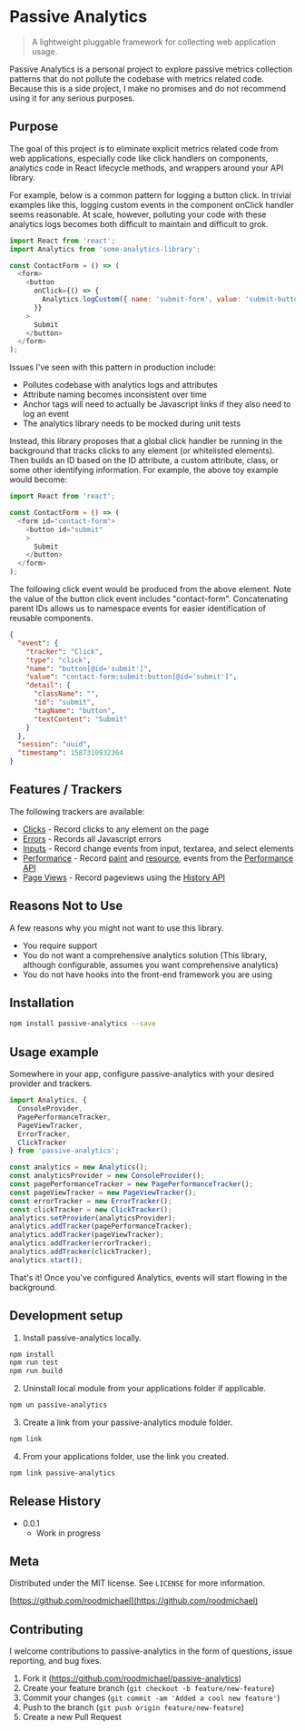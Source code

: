 # Passive Analytics

> A lightweight pluggable framework for collecting web application usage.

Passive Analytics is a personal project to explore passive metrics collection patterns that do not pollute the codebase with metrics related code. Because this is a side project, I make no promises and do not recommend using it for any serious purposes.

## Purpose

The goal of this project is to eliminate explicit metrics related code from web applications, especially code like click handlers on components, analytics code in React lifecycle methods, and wrappers around your API library.

For example, below is a common pattern for logging a button click. In trivial examples like this, logging custom events in the component onClick handler seems reasonable. At scale, however, polluting your code with these analytics logs becomes both difficult to maintain and difficult to grok.

```js
import React from 'react';
import Analytics from 'some-analytics-library';

const ContactForm = () => (
  <form>
    <button
      onClick={() => {
        Analytics.logCustom({ name: 'submit-form', value: 'submit-button' });
      }}
    >
      Submit
    </button>
  </form>
);
```

Issues I've seen with this pattern in production include:

* Pollutes codebase with analytics logs and attributes
* Attribute naming becomes inconsistent over time
* Anchor tags will need to actually be Javascript links if they also need to log an event
* The analytics library needs to be mocked during unit tests

Instead, this library proposes that a global click handler be running in the background that tracks clicks to any element (or whitelisted elements). Then builds an ID based on the ID attribute, a custom attribute, class, or some other identifying information. For example, the above toy example would become:

```js
import React from 'react';

const ContactForm = () => (
  <form id="contact-form">
    <button id="submit"
    >
      Submit
    </button>
  </form>
);
```

The following click event would be produced from the above element. Note the value of the button click event includes "contact-form". Concatenating parent IDs allows us to namespace events for easier identification of reusable components.

```json
{
  "event": {
    "tracker": "Click",
    "type": "click",
    "name": "button[@id='submit']",
    "value": "contact-form:submit:button[@id='submit']",
    "detail": {
      "className": "",
      "id": "submit",
      "tagName": "button",
      "textContent": "Submit"
    }
  },
  "session": "uuid",
  "timestamp": 1587310932364
}
```

## Features / Trackers

The following trackers are available:

* [Clicks](src/trackers/ClickTracker.ts) - Record clicks to any element on the page
* [Errors](src/trackers/ErrorTracker.ts) - Records all Javascript errors
* [Inputs](src/trackers/InputTracker.ts) - Record change events from input, textarea, and select elements
* [Performance](src/trackers/PagePerformanceTracker.ts) - Record [paint](https://developer.mozilla.org/en-US/docs/Web/API/PerformancePaintTiming) and [resource](https://developer.mozilla.org/en-US/docs/Web/API/PerformanceResourceTiming), events from the [Performance API](https://developer.mozilla.org/en-US/docs/Web/API/Performance)
* [Page Views](src/trackers/PageViewTracker.ts) - Record pageviews using the [History API](https://developer.mozilla.org/en-US/docs/Web/API/History_API)

## Reasons Not to Use

A few reasons why you might not want to use this library.

* You require support
* You do not want a comprehensive analytics solution (This library, although configurable, assumes you want comprehensive analytics)
* You do not have hooks into the front-end framework you are using

## Installation

```sh
npm install passive-analytics --save
```

## Usage example

Somewhere in your app, configure passive-analytics with your desired provider and trackers.

```js
import Analytics, {
  ConsoleProvider,
  PagePerformanceTracker,
  PageViewTracker,
  ErrorTracker,
  ClickTracker
} from 'passive-analytics';

const analytics = new Analytics();
const analyticsProvider = new ConsoleProvider();
const pagePerformanceTracker = new PagePerformanceTracker();
const pageViewTracker = new PageViewTracker();
const errorTracker = new ErrorTracker();
const clickTracker = new ClickTracker();
analytics.setProvider(analyticsProvider);
analytics.addTracker(pagePerformanceTracker);
analytics.addTracker(pageViewTracker);
analytics.addTracker(errorTracker);
analytics.addTracker(clickTracker);
analytics.start();
```

That's it! Once you've configured Analytics, events will start flowing in the background.

## Development setup

1. Install passive-analytics locally.

```sh
npm install
npm run test
npm run build
```

2. Uninstall local module from your applications folder if applicable.

```sh
npm un passive-analytics
```

3. Create a link from your passive-analytics module folder.

```sh
npm link
```

4. From your applications folder, use the link you created.

```sh
npm link passive-analytics
```

## Release History

* 0.0.1
  * Work in progress

## Meta

Distributed under the MIT license. See ``LICENSE`` for more information.

[https://github.com/roodmichael](https://github.com/roodmichael)

## Contributing

I welcome contributions to passive-analytics in the form of questions, issue reporting, and bug fixes.

1. Fork it (<https://github.com/roodmichael/passive-analytics>)
2. Create your feature branch (`git checkout -b feature/new-feature`)
3. Commit your changes (`git commit -am 'Added a cool new feature'`)
4. Push to the branch (`git push origin feature/new-feature`)
5. Create a new Pull Request
